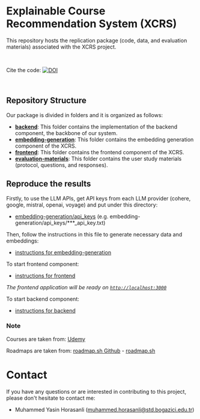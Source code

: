 # Explainable Course Recommendation System (XCRS)

This repository hosts the replication package (code, data, and evaluation materials) associated with the XCRS project.

<br />

Cite the code: [![DOI](https://zenodo.org/badge/783277216.svg)](https://doi.org/10.5281/zenodo.14291086)

<br />

## Repository Structure

Our package is divided in folders and it is organized as follows:
- [**backend**](backend): This folder contains the implementation of the backend component, the backbone of our system. 
- [**embedding-generation**](backend): This folder contains the embedding generation component of the XCRS. 
- [**frontend**](frontend): This folder contains the frontend component of the XCRS.
- [**evaluation-materials**](evaluation-materials): This folder contains the user study materials (protocol, questions, and responses).

## Reproduce the results

 Firstly, to use the LLM APIs, get API keys from each LLM provider (cohere, google, mistral, openai, voyage) and put under this directory: 
 * [embedding-generation/api_keys](embedding-generation/api_keys) 
 (e.g. embedding-generation/api_keys/***_api_key.txt)

Then, follow the instructions in this file to generate necessary data and embeddings:
 * [instructions for embedding-generation](embedding-generation/README.md)


To start frontend component:

* [instructions for frontend](frontend/README.md)

*The frontend application will be ready on [``http://localhost:3000``](http://localhost:3000)*

To start backend component:

* [instructions for backend](backend/README.md)


### Note

Courses are taken from: [Udemy](https://udemy.com)

Roadmaps are taken from: [roadmap.sh Github](https://github.com/kamranahmedse/developer-roadmap) - [roadmap.sh](https://roadmap.sh)


# Contact
If you have any questions or are interested in contributing to this project, please don't hesitate to contact me:

* Muhammed Yasin Horasanli (muhammed.horasanli@std.bogazici.edu.tr)
